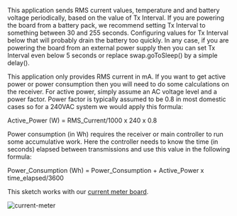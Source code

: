 This application sends RMS current values, temperature and and battery voltage periodically, based on the value of Tx Interval. If you are powering the board from a battery pack, we recommend setting Tx Interval to something between 30 and 255 seconds. Configuring values for Tx Interval below that will probably drain the battery too quickly. In any case, if you are powering the board from an external power supply then you can set Tx Interval even below 5 seconds or replace swap.goToSleep() by a simple delay().

This application only provides RMS current in mA. If you want to get active power or power consumption then you will need to do some calculations on the receiver. For active power, simply assume an AC voltage level and a power factor. Power factor is typically assumed to be 0.8 in most domestic cases so for a 240VAC system we would apply this formula:

Active_Power (W) = RMS_Current/1000 x 240 x 0.8

Power consumption (in Wh) requires the receiver or main controller to run some accumulative work. Here the controller needs to know the time (in seconds) elapsed between transmissions and use this value in the following formula:

Power_Consumption (Wh) = Power_Consumption + Active_Power x time_elapsed/3600

This sketch works with our [current meter board](https://github.com/panStamp/panstamp/wiki/Current%20meter).

![current-meter](http://panstamp.org/pictures/current-meter_03.jpg)


